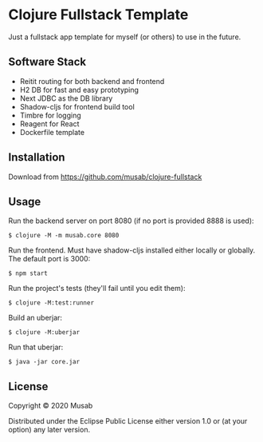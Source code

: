 # Clojure Fullstack Template

Just a fullstack app template for myself (or others) to use in the future.


## Software Stack
* Reitit routing for both backend and frontend
* H2 DB for fast and easy prototyping
* Next JDBC as the DB library
* Shadow-cljs for frontend build tool
* Timbre for logging
* Reagent for React
* Dockerfile template

## Installation

Download from https://github.com/musab/clojure-fullstack

## Usage

Run the backend server on port 8080 (if no port is provided 8888 is used):

    $ clojure -M -m musab.core 8080
    
Run the frontend. Must have shadow-cljs installed either locally or globally. The default port is 3000:

    $ npm start

Run the project's tests (they'll fail until you edit them):

    $ clojure -M:test:runner

Build an uberjar:

    $ clojure -M:uberjar

Run that uberjar:

    $ java -jar core.jar

## License

Copyright © 2020 Musab

Distributed under the Eclipse Public License either version 1.0 or (at
your option) any later version.
